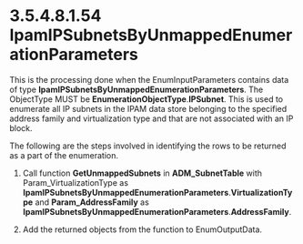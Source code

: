 <html dir="LTR" xmlns:mshelp="http://msdn.microsoft.com/mshelp" xmlns:ddue="http://ddue.schemas.microsoft.com/authoring/2003/5" xmlns:xlink="http://www.w3.org/1999/xlink" xmlns:tool="http://www.microsoft.com/tooltip">
 <body>
 <div id="header">
 <h1 class="heading">3.5.4.8.1.54 IpamIPSubnetsByUnmappedEnumerationParameters</h1>
 </div>
 <div id="mainSection">
 <div id="mainBody">
 <div id="allHistory" class="saveHistory"></div>
 <div id="sectionSection0" class="section" name="collapseableSection">
 

<p>This is the processing done when the EnumInputParameters
contains data of type <b>IpamIPSubnetsByUnmappedEnumerationParameters</b>. The
ObjectType MUST be <b>EnumerationObjectType</b>.<b>IPSubnet</b>. This is used
to enumerate all IP subnets in the IPAM data store belonging to the specified
address family and virtualization type and that are not associated with an IP
block.</p>

<p>The following are the steps involved in identifying the rows
to be returned as a part of the enumeration.</p>

<ol><li><p><span> </span>Call function <b>GetUnmappedSubnets</b>
in <b>ADM_SubnetTable</b> with Param_VirtualizationType as <b>IpamIPSubnetsByUnmappedEnumerationParameters</b>.<b>VirtualizationType</b>
and <b>Param_AddressFamily</b> as <b>IpamIPSubnetsByUnmappedEnumerationParameters</b>.<b>AddressFamily</b>.</p>

</li><li><p><span> </span>Add the returned
objects from the function to EnumOutputData.</p>

</li></ol>
 </div>
 </div>
 </div>
 </body>
</html>